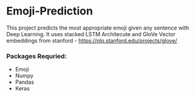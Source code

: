 # Emoji-Prediction

This project predicts the most appropriate emoji given any sentence with Deep Learning. It uses stacked LSTM Architecute and GloVe Vector embeddings from stanford - <a href="https://nlp.stanford.edu/projects/glove/">https://nlp.stanford.edu/projects/glove/ </a>

### Packages Requried:
* Emoji
* Numpy
* Pandas
* Keras
